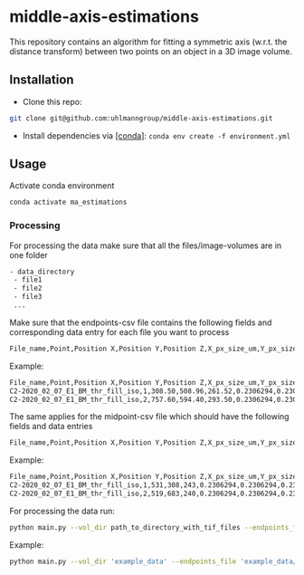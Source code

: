 # middle-axis-estimations

This repository contains an algorithm for fitting a symmetric axis (w.r.t. the distance transform) between two points on an object in a 3D image volume.

## Installation
- Clone this repo:
```bash
git clone git@github.com:uhlmanngroup/middle-axis-estimations.git
```
- Install dependencies via [[conda]](https://www.anaconda.com/): `conda env create -f environment.yml`

## Usage

Activate conda environment

```bash
conda activate ma_estimations
```

### Processing

For processing the data make sure that all the files/image-volumes are in one folder
```bash
- data_directory
 - file1
 - file2
 - file3
 ...
```

Make sure that the endpoints-csv file contains the following fields and corresponding data
entry for each file you want to process
```bash
File_name,Point,Position X,Position Y,Position Z,X_px_size_um,Y_px_size_um,Z_px_size_um,M,num_pole_pts
```
Example:
```bash
File_name,Point,Position X,Position Y,Position Z,X_px_size_um,Y_px_size_um,Z_px_size_um,M,num_pole_pts
C2-2020_02_07_E1_BM_thr_fill_iso,1,308.50,508.96,261.52,0.2306294,0.2306294,0.2306294,15,10
C2-2020_02_07_E1_BM_thr_fill_iso,2,757.60,594.40,293.50,0.2306294,0.2306294,0.2306294,15,10
```
The same applies for the midpoint-csv file which should have the following fields and data entries
```bash
File_name,Point,Position X,Position Y,Position Z,X_px_size_um,Y_px_size_um,Z_px_size_um,
```
Example:
```bash
File_name,Point,Position X,Position Y,Position Z,X_px_size_um,Y_px_size_um,Z_px_size_um,
C2-2020_02_07_E1_BM_thr_fill_iso,1,531,308,243,0.2306294,0.2306294,0.2306294,
C2-2020_02_07_E1_BM_thr_fill_iso,2,519,683,240,0.2306294,0.2306294,0.2306294,
```

For processing the data run:
```bash
python main.py --vol_dir path_to_directory_with_tif_files --endpoints_file path_to_csv_file_with_endpoints --midpoints_file path_to_csv_file_with_midpoints --zoom float --save_to path_to_save_file+name
```

Example:
```bash
python main.py --vol_dir 'example_data' --endpoints_file 'example_data/D3SPEG-RGD_endpoints.csv' --midpoints_file 'example_data/D3SPEG-RGD_midpoints.csv' --zoom 0.3 --save_to 'example_data/D3SPEG-RGD_descriptors.csv'
```

